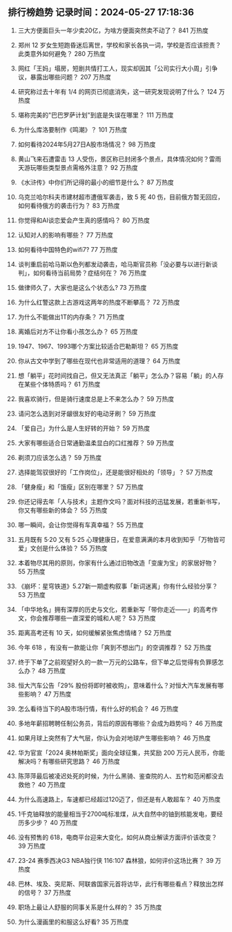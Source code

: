 
## 排行榜趋势 记录时间：2024-05-27 17:18:36
  
  1. 三大方便面巨头一年少卖20亿，为啥方便面突然卖不动了？ 841 万热度
    
  2. 郑州 12 岁女生短跑昏迷后离世，学校和家长各执一词，学校是否应该担责？此类意外如何避免？ 280 万热度
    
  3. 网红「王妈」塌房，短剧共情打工人，现实却因其「公司实行大小周」引争议，暴露出哪些问题？ 207 万热度
    
  4. 研究称过去十年有 1/4 的网页已彻底消失，这一研究发现说明了什么？ 124 万热度
    
  5. 堪称完美的"巴巴罗萨计划"到底是失误在哪里？ 111 万热度
    
  6. 为什么库洛要制作《鸣潮》？ 101 万热度
    
  7. 如何看待2024年5月27日A股市场情况？ 98 万热度
    
  8. 黄山飞来石遭雷击 13 人受伤，景区称已封闭多个景点，具体情况如何？雷雨天游玩哪些类型景点需格外注意？ 92 万热度
    
  9. 《水浒传》中你们所记得的最小的细节是什么？ 87 万热度
    
  10. 乌克兰哈尔科夫市建材超市遭俄军袭击，致 5 死 40 伤，目前俄方暂无回应，如何看待俄方的袭击行为？ 83 万热度
    
  11. 你觉得和AI谈恋爱会产生真的感情吗？ 80 万热度
    
  12. 认知对人的影响有哪些？ 77 万热度
    
  13. 如何看待中国特色的wifi7? 77 万热度
    
  14. 谈判重启前哈马斯以色列都发动袭击，哈马斯官员称「没必要与以进行新谈判」，如何看待当前局势？症结何在？ 76 万热度
    
  15. 做律师久了，大家也是这么个状态么? 73 万热度
    
  16. 为什么红警这款上古游戏这两年的热度不断攀高？ 72 万热度
    
  17. 为什么不能做出1T的内存条？ 71 万热度
    
  18. 离婚后对方不让你看小孩怎么办？ 65 万热度
    
  19. 1947、1967、1993哪个方案比较适合巴勒斯坦？ 65 万热度
    
  20. 你从古文中学到了哪些在现代也非常适用的道理？ 64 万热度
    
  21. 想「躺平」花时间找自己，但又无法真正「躺平」怎么办？容易「躺」的人存在某些个体特质吗？ 61 万热度
    
  22. 我喜欢骑行，但是骑行速度总是上不来怎么办？ 59 万热度
    
  23. 请问怎么选到对牙龈很友好的电动牙刷？ 59 万热度
    
  24. 「爱自己」为什么是人生好转的开始？ 59 万热度
    
  25. 大家有哪些适合日常通勤温柔显白的口红推荐？ 59 万热度
    
  26. 剃须刀应该怎么选？ 59 万热度
    
  27. 选择能驾驭很好的「工作岗位」，还是能很好相处的「领导」？ 57 万热度
    
  28. 「健身瘦」和「饿瘦」区别在哪里？ 57 万热度
    
  29. 你还记得去年「人与技术」主题作文吗？面对科技的迅猛发展，若重新书写，你又有哪些新的体会？ 55 万热度
    
  30. 哪一瞬间，会让你觉得有车真幸福？ 55 万热度
    
  31. 五月既有 5·20 又有 5·25 心理健康日，在爱意满满的本月收到知乎「万物皆可爱」文创是什么体验？ 55 万热度
    
  32. 本着物尽其用的原则，你家有什么通过旧物改造「变废为宝」的家居好物？ 55 万热度
    
  33. 《崩坏：星穹铁道》5.27新一期虚构叙事「新词迷离」你有什么经验分享？ 53 万热度
    
  34. 「中华地名」拥有深厚的历史与文化，若重新写「带你走近——」的高考作文，你会推荐哪些一直深爱的城和人呢？ 53 万热度
    
  35. 距离高考还有 10 天，如何缓解紧张焦虑情绪？ 52 万热度
    
  36. 今年 618 ，有没有一款能让你「爽到不想出门」的空调推荐？ 52 万热度
    
  37. 终于下单了之前观望好久的一款一万元的公路车，但下单之后觉得有负罪感怎么办？ 48 万热度
    
  38. 恒大汽车公告「29% 股份将即时被收购」，意味着什么？对恒大汽车发展有哪些影响？ 47 万热度
    
  39. 怎么看待当下的A股市场行情，有什么好的机会？ 46 万热度
    
  40. 多地年薪招聘聘任制公务员，背后的原因有哪些？会成为趋势吗？ 46 万热度
    
  41. 如果月球上突然有了大气层，你认为会对地球产生哪些影响？ 46 万热度
    
  42. 华为官宣「2024 奥林帕斯奖」面向全球征集，共奖励 200 万元人民币，你能解决吗？有哪些研究思路？ 46 万热度
    
  43. 陈萍萍最后被凌迟处死的时候，为什么黑骑、鉴查院的人、五竹和范闲都没去救他？ 40 万热度
    
  44. 为什么高速路上，车速都已经超过120迈了，但还是有人敢超车？ 40 万热度
    
  45. 1千克铀释放的能量相当于2700吨标准煤，从大自然中的铀到核能发电，要经历多少步？ 40 万热度
    
  46. 没有预售的 618，电商平台迎来大变化，如何从商业解读方面评价该改变？ 39 万热度
    
  47. 23-24 赛季西决G3 NBA独行侠 116:107 森林狼，如何评价这场比赛？ 39 万热度
    
  48. 巴林、埃及、突尼斯、阿联酋国家元首将访华，此行有哪些看点？释放出怎样的信号？ 37 万热度
    
  49. 职场上最让人舒服的同事关系是什么样的？ 35 万热度
    
  50. 为什么漫画里的和服这么好看? 35 万热度
    